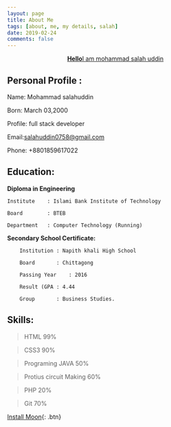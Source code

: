 ```yaml
---
layout: page
title: About Me
tags: [about, me, my details, salah]
date: 2019-02-24
comments: false
---
```

    
<center><a href="https://github.com/salahuddinjony"><b>Hello</b>I am mohammad salah uddin</a></center>

## Personal Profile :

Name: Mohammad salahuddin

Born: March 03,2000

Profile: full stack developer

Email:salahuddin0758@gmail.com

Phone: +8801859617022

## Education:

**Diploma in Engineering**
```
Institute	 : Islami Bank Institute of Technology

Board		 : BTEB

Department	 : Computer Technology (Running)
```
**Secondary School Certificate:**

		Institution	: Napith khali High School
        
		Board		: Chittagong
        
		Passing Year	: 2016
        
		Result (GPA	: 4.44
        
		Group		: Business Studies.
        
## Skills:

> HTML 99%

> CSS3 90%

> Programing JAVA 50%

> Protius circuit Making 60%

> PHP 20%

> Git 70%

 
[Install Moon](https://github.com/TaylanTatli/Moon){: .btn}
